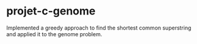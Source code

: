 # projet-c-genome

Implemented a greedy approach to find the shortest common superstring and applied it to the genome problem.
